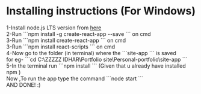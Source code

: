 <h1> Installing instructions (For Windows)</h1>
1-Install node.js LTS version from <a href="https://nodejs.org/en/">here</a>
<br>
2-Run     ```npm install -g create-react-app --save  ``` on cmd 
<br>
3-Run     ```npm install create-react-app  ``` on cmd </h3>
<br>
3-Run     ```npm install react-scripts  ``` on cmd </h3>
<br>
4-Now go to the folder (in terminal) where the     ```site-app  ``` is saved <br>for eg-     ```cd C:\ZZZZZ IDHAR\Portfolio site\Personal-portfolio\site-app  ```
<br>
5-In the terminal run     ```npm install  ``` (Given that u already have installed npm )
<br>
Now ,To run the app type the command     ```node start  ``` 
<br>
AND DONE!  :)
